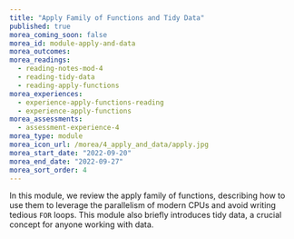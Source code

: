 ```yaml
---
title: "Apply Family of Functions and Tidy Data"
published: true
morea_coming_soon: false
morea_id: module-apply-and-data
morea_outcomes:
morea_readings:
  - reading-notes-mod-4
  - reading-tidy-data
  - reading-apply-functions
morea_experiences:
  - experience-apply-functions-reading
  - experience-apply-functions
morea_assessments:
  - assessment-experience-4
morea_type: module
morea_icon_url: /morea/4_apply_and_data/apply.jpg
morea_start_date: "2022-09-20"
morea_end_date: "2022-09-27"
morea_sort_order: 4
---
```


In this module, we review the apply family of functions, describing how to use them to leverage the parallelism of modern CPUs and avoid writing tedious `FOR` loops. This module also briefly introduces tidy data, a crucial concept for anyone working with data. 



